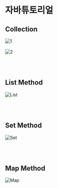 # 자바튜토리얼


## Collection

![1](https://github.com/jeongwwon/JAVA-tutorial/assets/104192273/728cfa22-9f15-4be7-bd89-73a2a33a6da9)
<br><br>
![2](https://github.com/jeongwwon/JAVA-tutorial/assets/104192273/a3bbaf0d-6202-4c1b-be66-5980833b2206)

<br><br>
## List Method

![List](https://github.com/jeongwwon/JAVA-tutorial/assets/104192273/af8f1a5c-ddb0-482f-a927-1281990a978b)

<br><br>

## Set Method
![Set](https://github.com/jeongwwon/JAVA-tutorial/assets/104192273/5309eeb2-d96f-44f5-8c22-06d1be0dc798)

<br><br>

## Map Method

![Map](https://github.com/jeongwwon/JAVA-tutorial/assets/104192273/f27820ea-bea2-4c45-9054-d842c5621216)


